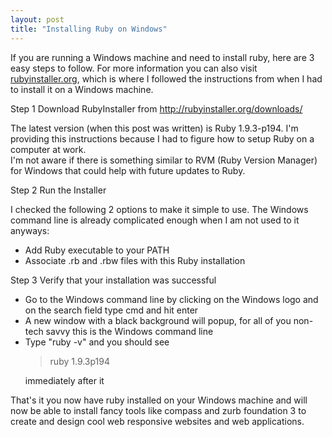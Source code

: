 ```yaml
---
layout: post
title: "Installing Ruby on Windows"
---
```


<p>If you are running a Windows machine and need to install ruby, here are 3 easy steps to follow. For more information you can also visit <a href="http://rubyinstaller.org/downloads/">rubyinstaller.org</a>, which is where I followed the instructions from when I had to install it on a Windows machine.</p>

<div class="step">
<p><span>Step 1</span> Download RubyInstaller from <a href="http://rubyinstaller.org/downloads/">http://rubyinstaller.org/downloads/</a></p>
<p>The latest version (when this post was written) is Ruby 1.9.3-p194. I'm providing this instructions because I had to figure how to setup Ruby on a computer at work.<br/>
I'm not aware if there is something similar to RVM (Ruby Version Manager) for Windows that could help with future updates to Ruby.</p>
</div>

<div class="step">
<p><span>Step 2</span> Run the Installer</p>
<p>I checked the following 2 options to make it simple to use. The Windows command line is already complicated enough when I am not used to it anyways:</p>
<ul>
	<li>Add Ruby executable to your PATH</li>
	<li>Associate .rb and .rbw files with this Ruby installation</li>
</ul>
</div>

<div class="step">
<p><span>Step 3</span> Verify that your installation was successful</p>
<ul>
	<li>Go to the Windows command line by clicking on the Windows logo and on the search field type cmd and hit enter</li>
	<li>A new window with a black background will popup, for all of you non-tech savvy this is the Windows command line</li>
	<li>Type "ruby -v" and you should see
	<blockquote>ruby 1.9.3p194</blockquote> 
	immediately after it</li>
</ul>
</div>
<p>That's it you now have ruby installed on your Windows machine and will now be able to install fancy tools like compass and zurb foundation 3 to create and design cool web responsive websites and web applications.</p>
